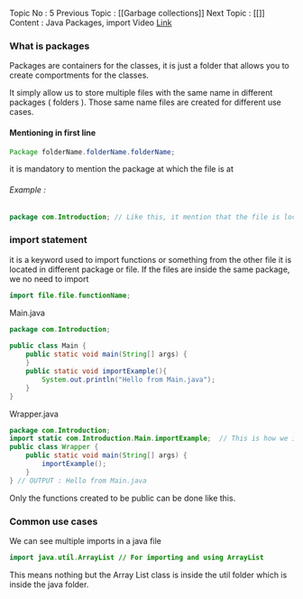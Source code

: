 Topic No : 5
Previous Topic : [[Garbage collections]]
Next Topic : [[]]
Content : Java Packages, import
Video [Link](https://youtu.be/_Ya6CN13t8k?si=rxRsG5RzxBapipOt)
### What is packages

Packages are containers for the classes, it is just a folder that allows you to create comportments for the classes.

It simply allow us to store multiple files with the same name in different packages ( folders ). Those same name files are created for different use cases.


#### Mentioning in first line

```Java
Package folderName.folderName.folderName;
```

it is mandatory to mention the package at which the file is at

###### Example : 
```Java
package com.Introduction; // Like this, it mention that the file is located at Introduction folder which is at com folder.
```

### import statement

it is a keyword used to import functions or something from the other file it is located in different package or file.
If the files are inside the same package, we no need to import

```java
import file.file.functionName;
```

Main.java
```Java
package com.Introduction;  
  
public class Main {  
    public static void main(String[] args) { 
    }  
    public static void importExample(){  
        System.out.println("Hello from Main.java");  
    }  
}
```

Wrapper.java
```Java
package com.Introduction;  
import static com.Introduction.Main.importExample;  // This is how we import
public class Wrapper {  
    public static void main(String[] args) {  
        importExample();  
    }  
} // OUTPUT : Hello from Main.java
```

Only the functions created to be public can be done like this.

### Common use cases

We can see multiple imports in a java file

```Java
import java.util.ArrayList // For importing and using ArrayList
```

This means nothing but the Array List class is inside the util folder which is inside the java folder.

